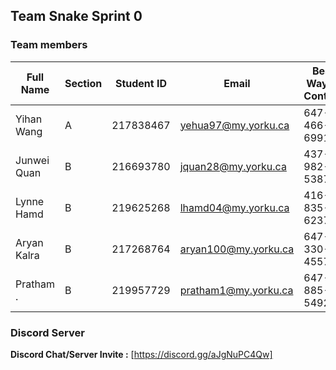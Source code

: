 ## Team Snake Sprint 0

### Team members
| Full Name |Section | Student ID | Email | Best Way to Contact | Discord Username |
|-----------|--------|------------|-------|---------------------|------------------|
| Yihan Wang | A | 217838467 | yehua97@my.yorku.ca | 647-466-6991 | cangyao |
| Junwei Quan | B | 216693780 | jquan28@my.yorku.ca | 437-982-5387 | 287619461 |
| Lynne Hamd | B | 219625268 | lhamd04@my.yorku.ca | 416-835-6237 | lynne5159 |
| Aryan Kalra | B | 217268764 | aryan100@my.yorku.ca | 647-330-4557 | l00f |
| Pratham . | B | 219957729 | pratham1@my.yorku.ca | 647-885-5492 | advocate_dhillon |

### Discord Server
**Discord Chat/Server Invite :** [https://discord.gg/aJgNuPC4Qw]